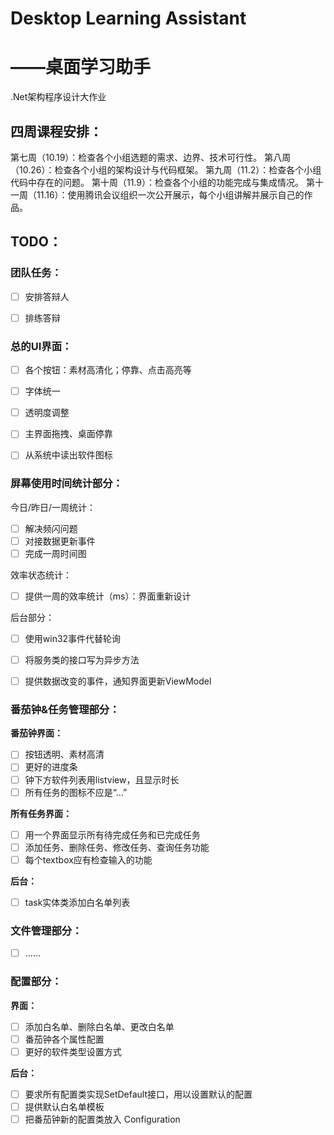 





# Desktop Learning Assistant

# 											——桌面学习助手

.Net架构程序设计大作业



## 四周课程安排：

第七周（10.19）：检查各个小组选题的需求、边界、技术可行性。
第八周（10.26）：检查各个小组的架构设计与代码框架。
第九周（11.2）：检查各个小组代码中存在的问题。
第十周（11.9）：检查各个小组的功能完成与集成情况。
第十一周（11.16）：使用腾讯会议组织一次公开展示，每个小组讲解并展示自己的作品。



## TODO：

### 团队任务：

- [ ] 安排答辩人
- [ ] 排练答辩



### 总的UI界面：

- [ ] 各个按钮：素材高清化；停靠、点击高亮等
- [ ] 字体统一
- [ ] 透明度调整
- [ ] 主界面拖拽、桌面停靠
- [ ] 从系统中读出软件图标



### 屏幕使用时间统计部分：

今日/昨日/一周统计：

- [ ] 解决频闪问题
- [ ] 对接数据更新事件
- [ ] 完成一周时间图

效率状态统计：

- [ ] 提供一周的效率统计（ms）：界面重新设计

后台部分：

- [ ] 使用win32事件代替轮询
- [ ] 将服务类的接口写为异步方法

- [ ] 提供数据改变的事件，通知界面更新ViewModel



### 番茄钟&任务管理部分：

**番茄钟界面：**

- [ ] 按钮透明、素材高清
- [ ] 更好的进度条
- [ ] 钟下方软件列表用listview，且显示时长
- [ ] 所有任务的图标不应是“…”

**所有任务界面：**

- [ ] 用一个界面显示所有待完成任务和已完成任务
- [ ] 添加任务、删除任务、修改任务、查询任务功能
- [ ] 每个textbox应有检查输入的功能

**后台：**

- [ ] task实体类添加白名单列表



### 文件管理部分：

- [ ] ……



### 配置部分：

**界面：**

- [ ] 添加白名单、删除白名单、更改白名单
- [ ] 番茄钟各个属性配置
- [ ] 更好的软件类型设置方式

**后台：**

- [ ] 要求所有配置类实现SetDefault接口，用以设置默认的配置
- [ ] 提供默认白名单模板
- [ ] 把番茄钟新的配置类放入 Configuration